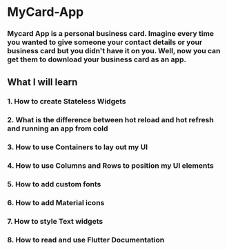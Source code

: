 # MyCard-App
### Mycard App is a personal business card. Imagine every time you wanted to give someone your contact details or your business card but you didn't have it on you. Well, now you can get them to download your business card as an app.
## What I will learn
### 1. How to create Stateless Widgets
### 2. What is the difference between hot reload and hot refresh and running an app from cold
### 3. How to use Containers to lay out my UI
### 4. How to use Columns and Rows to position my UI elements
### 5. How to add custom fonts
### 6. How to add Material icons
### 7. How to style Text widgets
### 8. How to read and use Flutter Documentation

